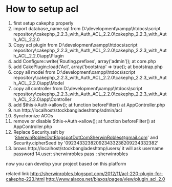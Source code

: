 How to setup acl
==============================
1. first setup cakephp properly
2. import database_name.sql from D:\development\xampp\htdocs\script repository\cakephp_2.2.3_with_Auth_ACL_2.2.0\cakephp_2.2.3_with_Auth_ACL_2.2.0
3.  Copy acl plugin from D:\development\xampp\htdocs\script repository\cakephp_2.2.3_with_Auth_ACL_2.2.0\cakephp_2.2.3_with_Auth_ACL_2.2.0\app\Plugin
4. add Configure::write('Routing.prefixes', array('admin')); at core.php
5. add CakePlugin::load('Acl', array('bootstrap' => true));  at bootstrap.php
6. copy all model from D:\development\xampp\htdocs\script repository\cakephp_2.2.3_with_Auth_ACL_2.2.0\cakephp_2.2.3_with_Auth_ACL_2.2.0\app\Model
7. copy all controller from D:\development\xampp\htdocs\script repository\cakephp_2.2.3_with_Auth_ACL_2.2.0\cakephp_2.2.3_with_Auth_ACL_2.2.0\app\Controller
8. add $this->Auth->allow(); at function beforeFilter() at AppController.php
9. run http://localhost/stockbangladeshtmp/admin/acl
10.  Synchronize ACOs
11. remove or disable $this->Auth->allow(); at function beforeFilter() at AppController.php
12. Replace Security.salt by 'SherwinRoblesDotBlogspotDotComSherwinRobles@gmail.com' and  Security.cipherSeed by '092343323820923433238209234332382'
13. brows http://localhost/stockbangladeshtmp/users/ it will ask username password
14.user: sherwinrobles  pass : sherwinrobles

now you can develop your project based on this platform





related link
http://sherwinrobles.blogspot.com/2012/11/acl-220-plugin-for-cakephp-223.html
http://www.alaxos.net/blaxos/pages/view/plugin_acl_2.0

